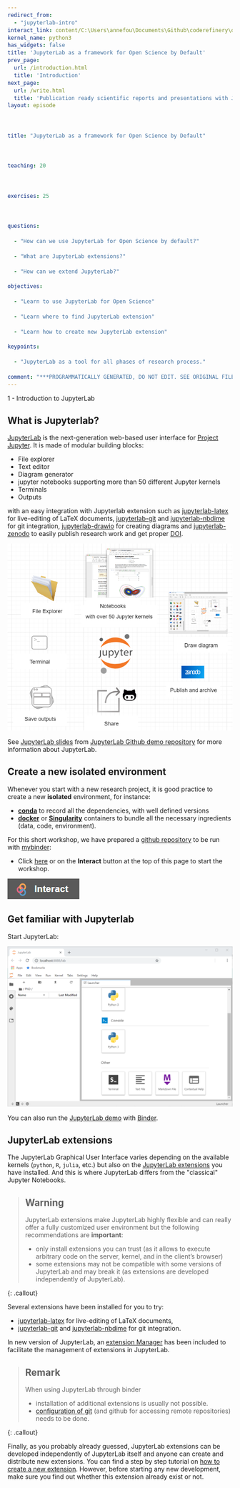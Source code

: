 ```yaml
---
redirect_from:
  - "jupyterlab-intro"
interact_link: content/C:\Users\annefou\Documents\Github\coderefinery\osip-book\osip\content\jupyterlab_intro.ipynb
kernel_name: python3
has_widgets: false
title: 'JupyterLab as a framework for Open Science by Default'
prev_page:
  url: /introduction.html
  title: 'Introduction'
next_page:
  url: /write.html
  title: 'Publication ready scientific reports and presentations with Jupyter ecosystem'
layout: episode



title: "JupyterLab as a framework for Open Science by Default"



teaching: 20



exercises: 25



questions:

  - "How can we use JupyterLab for Open Science by default?"

  - "What are JupyterLab extensions?"

  - "How can we extend JupyterLab?"

objectives:

  - "Learn to use JupyterLab for Open Science"

  - "Learn where to find JupyterLab extension"

  - "Learn how to create new JupyterLab extension"

keypoints:

  - "JupyterLab as a tool for all phases of research process."

comment: "***PROGRAMMATICALLY GENERATED, DO NOT EDIT. SEE ORIGINAL FILES IN /content***"
---
```





 1 - Introduction to JupyterLab


## What is Jupyterlab?

[JupyterLab](https://jupyterlab.readthedocs.io/en/stable/getting_started/overview.html) is the next-generation web-based user interface for [Project Jupyter](https://jupyter.org/). It is made of modular building blocks:

- File explorer
- Text editor
- Diagram generator
- jupyter notebooks supporting more than 50 different Jupyter kernels
- Terminals
- Outputs

with an easy integration with Jupyterlab extension such as [jupyterlab-latex](https://github.com/jupyterlab/jupyterlab-latex) for live-editing of LaTeX documents, [jupyterlab-git](https://github.com/jupyterlab/jupyterlab-git) and [jupyterlab-nbdime](https://nbdime.readthedocs.io/en/latest/extensions.html) for git integration, [jupyterlab-drawio](https://github.com/QuantStack/jupyterlab-drawio) for creating diagrams and [jupyterlab-zenodo](https://pypi.org/project/jupyterlab-zenodo/) to easily publish research work and get proper [DOI](https://www.doi.org/).

![JupyterLab ecosystem](images/jupyter_ecosystem.png)

See [JupyterLab slides](https://github.com/jupyterlab/jupyterlab-demo/blob/master/slides/jupyterlab-slides.pdf) from [JupyterLab Github demo repository](https://github.com/jupyterlab/jupyterlab-demo) for more information about JupyterLab. 




## Create a new isolated environment

Whenever you start with a new research project, it is good practice to create a new **isolated** environment, for instance:

-  **[conda](https://docs.conda.io/en/latest/)** to record all the dependencies, with well defined versions
- **[docker](https://www.docker.com/)** or **[Singularity](https://sylabs.io/docs/)** containers to bundle all the necessary ingredients (data, code, environment).

For this short workshop, we have prepared a [github repository](https://github.com/coderefinery/osip) to be run with [mybinder](https://mybinder.org/):

- Click [here](https://mybinder.org/v2/gh/annefou/jupyter_publish_osip/master?urlpath=lab) or on the **Interact** button at the top of this page to start the workshop.

[![Interact button](images/interact_button.png)](https://mybinder.org/v2/gh/coderefinery/osip/master?urlpath=lab)



## Get familiar with Jupyterlab


Start JupyterLab:

![JupyterLab interface](images/jupyterlab.png)

You can also run the [JupyterLab demo](https://github.com/jupyterlab/jupyterlab-demo) with [Binder](https://mybinder.org/v2/gh/jupyterlab/jupyterlab-demo/master?urlpath=lab/tree/demo/Lorenz.ipynb).



## JupyterLab extensions

The JupyterLab Graphical User Interface varies depending on the available kernels (`python`, `R`, `julia`, etc.) but also on the [JupyterLab extensions](https://jupyterlab.readthedocs.io/en/stable/user/extensions.html) you have installed.
And this is where JupyterLab differs from the "classical" Jupyter Notebooks.

> ## Warning
> JupyterLab extensions make JupyterLab highly flexible and can really offer a fully customized user environment but 
> the following recommendations are **important**:
> - only install extensions you can trust (as it allows to execute arbitrary code on the server, kernel, and in the client’s browser)
> - some extensions may not be compatible with some versions of JupyterLab and may break it (as extensions are developed independently of JupyterLab).
>
{: .callout}


Several extensions have been installed for you to try:

- [jupyterlab-latex](https://github.com/jupyterlab/jupyterlab-latex) for live-editing of LaTeX documents, 
- [jupyterlab-git](https://github.com/jupyterlab/jupyterlab-git) and [jupyterlab-nbdime](https://nbdime.readthedocs.io/en/latest/extensions.html) for git integration.


In new version of JupyterLab, an [extension Manager](https://jupyterlab.readthedocs.io/en/stable/user/extensions.html) has been included to facilitate the management of extensions in JupyterLab. 

> ## Remark
> When using JupyterLab through binder
> - installation of additional extensions is usually not possible.
> - [configuration of git](https://swcarpentry.github.io/git-novice/02-setup/index.html) (and github for accessing remote repositories) needs to be done.
> 
{: .callout}




Finally, as you probably already guessed, JupyterLab extensions can be developed independently of JupyterLab itself and anyone can create and distribute new extensions. You can find a step by step tutorial on [how to create a new extension](https://jupyterlab.readthedocs.io/en/stable/developer/extension_tutorial.html). However, before starting any new development, make sure you find out whether this extension already exist or not.

